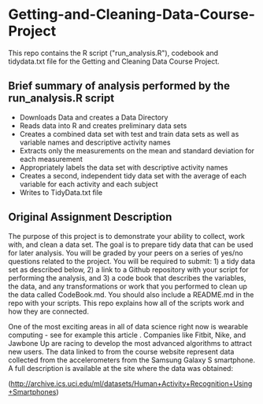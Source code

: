 # Getting-and-Cleaning-Data-Course-Project
This repo contains the R script ("run_analysis.R"), codebook and tidydata.txt file for the Getting and Cleaning Data Course Project.

## Brief summary of analysis performed by the run_analysis.R script

* Downloads Data and creates a Data Directory
* Reads data into R and creates preliminary data sets
* Creates a combined data set with test and train data sets as well as variable names and   descriptive activity names
* Extracts only the measurements on  the mean and standard deviation for
  each measurement
* Appropriately labels the data set with descriptive activity names
* Creates a second, independent tidy data set with the average of each variable for each   activity and each subject
* Writes to TidyData.txt file

## Original Assignment Description

The purpose of this project is to demonstrate your ability to collect, work with, and clean a data set. The goal is to prepare tidy data that can be used for later analysis. You will be graded by your peers on a series of yes/no questions related to the project. You will be required to submit: 1) a tidy data set as described below, 2) a link to a Github repository with your script for performing the analysis, and 3) a code book that describes the variables, the data, and any transformations or work that you performed to clean up the data called CodeBook.md. You should also include a README.md in the repo with your scripts. This repo explains how all of the scripts work and how they are connected.

One of the most exciting areas in all of data science right now is wearable computing - see for example this article . Companies like Fitbit, Nike, and Jawbone Up are racing to develop the most advanced algorithms to attract new users. The data linked to from the course website represent data collected from the accelerometers from the Samsung Galaxy S smartphone. A full description is available at the site where the data was obtained:

(http://archive.ics.uci.edu/ml/datasets/Human+Activity+Recognition+Using+Smartphones) 
